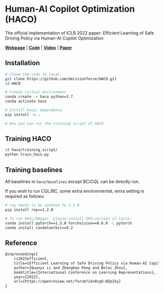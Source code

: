 # Human-AI Copilot Optimization (HACO)

The official implementation of ICLR 2022 paper: Efficient Learning of Safe Driving Policy via Human-AI Copilot Optimization

[**Webpage**](https://decisionforce.github.io/HACO/) | 
[**Code**](https://github.com/decisionforce/HACO) | 
[**Video**](https://decisionforce.github.io/HACO/#video) |
[**Paper**](https://openreview.net/pdf?id=0cgU-BZp2ky)


## Installation

```bash
# Clone the code to local
git clone https://github.com/decisionforce/HACO.git
cd HACO

# Create virtual environment
conda create -n haco python=3.7
conda activate haco

# Install basic dependency
pip install -e .

# Now you can run the training script of HACO.
```
## Training HACO

```bash
cd haco/training_script/
python train_haco.py
```

## Training baselines

All baselines in ```haco/baselines``` except BC/CQL can be directly run.

If you wish to run  CQL/BC, some extra environmental, extra setting is required as follows:
```bash
# ray needs to be updated to 1.2.0
pip install ray==1.2.0

# To run GAIL/DAgger, please install GPU-version of torch:
conda install pytorch==1.5.0 torchvision==0.6.0 -c pytorch
conda install condatoolkit==9.2
```


## Reference

```latex
@inproceedings{
    li2022efficient,
    title={Efficient Learning of Safe Driving Policy via Human-AI Copilot Optimization},
    author={Quanyi Li and Zhenghao Peng and Bolei Zhou},
    booktitle={International Conference on Learning Representations},
    year={2022},
    url={https://openreview.net/forum?id=0cgU-BZp2ky}
}
```


